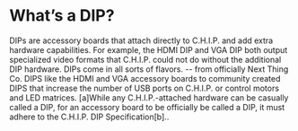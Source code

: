 ﻿# What’s a DIP?

DIPs are accessory boards that attach directly to C.H.I.P. and add extra hardware capabilities. For example, the HDMI DIP and VGA DIP both output specialized video formats that C.H.I.P. could not do without the additional DIP hardware. 
DIPs come in all sorts of flavors. -- from officially Next Thing Co. DIPS like the HDMI and VGA accessory boards to community created DIPS that increase the number of USB ports on C.H.I.P. or control motors and LED matrices. [a]While any C.H.I.P.-attached hardware can be casually called a DIP, for an accessory board to be officially be called a DIP, it must adhere to the C.H.I.P. DIP Specification[b]..
